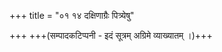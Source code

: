 +++
title = "०१ १४ दक्षिणाग्रैः पित्र्येषु"

+++
+++(सम्पादकटिप्पनी - इदं सूत्रम् अग्रिमे व्याख्यातम् ।)+++
